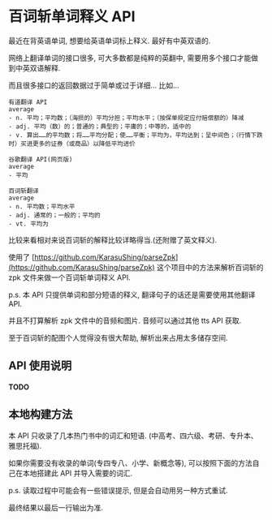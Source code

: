 # 百词斩单词释义 API

最近在背英语单词, 想要给英语单词标上释义. 最好有中英双语的.

网络上翻译单词的接口很多, 可大多数都是纯粹的英翻中, 需要用多个接口才能做到中英双语解释.

而且很多接口的返回数据过于简单或过于详细... 比如...

```
有道翻译 API
average
- n. 平均；平均数；（海损的）平均分担；平均水平；（按保单规定应付赔偿额的）降减
- adj. 平均（数）的；普通的；典型的；平庸的；中等的，适中的
- v. 算出……的平均数；将……平均分配；使……平衡；平均为，平均达到；呈中间色；（行情下跌时）买进更多的证券（或商品）以降低平均进价

谷歌翻译 API(网页版)
average
- 平均

百词斩翻译
average
- n. 平均数；平均水平
- adj. 通常的；一般的；平均的
- vt. 平均为
```

比较来看相对来说百词斩的解释比较详略得当.(还附赠了英文释义).

使用了 [https://github.com/KarasuShing/parseZpk](https://github.com/KarasuShing/parseZpk) 这个项目中的方法来解析百词斩的 zpk 文件来做一个百词斩单词释义 API.



p.s. 本 API 只提供单词和部分短语的释义, 翻译句子的话还是需要使用其他翻译 API.

并且不打算解析 zpk 文件中的音频和图片. 音频可以通过其他 tts API 获取.

至于百词斩的配图个人觉得没有很大帮助, 解析出来占用太多储存空间.



## API 使用说明

#### TODO

## 本地构建方法

本 API 只收录了几本热门书中的词汇和短语. (中高考、四六级、考研、专升本、雅思托福).

如果你需要没有收录的单词(专四专八、小学、新概念等), 可以按照下面的方法自己在本地搭建此 API 并导入需要的词汇.



p.s. 读取过程中可能会有一些错误提示, 但是会自动用另一种方式重试.

最终结果以最后一行输出为准.